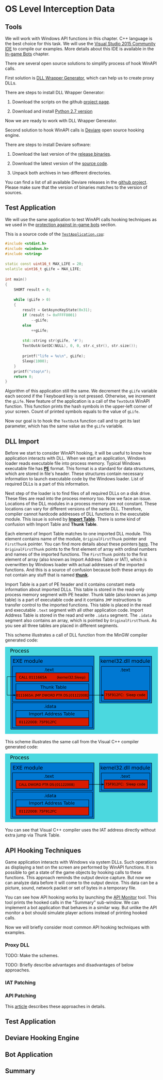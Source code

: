 # OS Level Interception Data

## Tools

We will work with Windows API functions in this chapter. C++ language is the best choice for this task. We will use the [Visual Studio 2015 Community IDE](https://www.visualstudio.com/en-us/products/visual-studio-express-vs.aspx#) to compile our examples. More details about this IDE is available in the [In-game Bots](../InGameBots/tools.md) chapter.

There are several open source solutions to simplify process of hook WinAPI calls.

First solution is [DLL Wrapper Generator](https://m4v3n.wordpress.com/2012/08/08/dll-wrapper-generator/), which can help us to create proxy DLLs.

There are steps to install DLL Wrapper Generator:

1. Download the scripts on the github [project page](https://github.com/mavenlin/Dll_Wrapper_Gen/archive/master.zip).

2. Download and install [Python 2.7 version](https://www.python.org/downloads/)

Now we are ready to work with DLL Wrapper Generator.

Second solution to hook WinAPI calls is [Deviare](http://www.nektra.com/products/deviare-api-hook-windows/) open source hooking engine.

There are steps to install Deviare software:

1. Download the last version of the [release binaries](https://github.com/nektra/Deviare2/releases/download/v2.8.0/Deviare.2.8.0.zip).

2. Download the latest version of the [source code](https://github.com/nektra/Deviare2/archive/v2.8.0.zip).

3. Unpack both archives in two different directories.

You can find a list of all available Deviare releases in the [github project](https://github.com/nektra/Deviare2/releases). Please make sure that the version of binaries matches to the version of sources.

## Test Application

We will use the same application to test WinAPI calls hooking techniques as we used in the [protection against in-game bots](../InGameBots/protection.md) section.

This is a source code of the [`TestApplication.cpp`](https://ellysh.gitbooks.io/video-game-bots/content/Examples/ExtraTechniques/OSLevelInterceptionData/TestApplication.cpp):
```C++
#include <stdint.h>
#include <windows.h>
#include <string> 

static const uint16_t MAX_LIFE = 20;
volatile uint16_t gLife = MAX_LIFE;

int main()
{
    SHORT result = 0;

    while (gLife > 0)
    {
        result = GetAsyncKeyState(0x31);
        if (result != 0xFFFF8001)
            --gLife;
        else
            ++gLife;
        
        std::string str(gLife, '#');
        TextOutA(GetDC(NULL), 0, 0, str.c_str(), str.size());

        printf("life = %u\n", gLife);
        Sleep(1000);
    }
    printf("stop\n");
    return 0;
}
```
Algorithm of this application still the same. We decrement the `gLife` variable each second if the *1* keyboard key is not pressed. Otherwise, we increment the `gLife`. New feature of the application is a call of the `TextOutA` WinAPI function. This function prints the hash symbols in the upper-left corner of your screen. Count of printed symbols equals to the value of `gLife`.

Now our goal is to hook the `TextOutA` function call and to get its last parameter, which has the same value as the `gLife` variable.

## DLL Import

Before we start to consider WinAPI hooking, it will be useful to know how application interacts with DLL. When we start an application, Windows loader reads executable file into process memory. Typical Windows executable file has [**PE**](https://msdn.microsoft.com/en-us/library/ms809762.aspx) format. This format is a standard for data structures, which are stored in file's header. These structures contain necessary information to launch executable code by the Windows loader. List of required DLLs is a part of this information.

Next step of the loader is to find files of all required DLLs on a disk drive. These files are read into the process memory too. Now we face an issue. Locations of the DLL modules in a process memory are not constant. These locations can vary for different versions of the same DLL. Therefore, compiler cannot hardcode addresses of DLL functions in the executable module. This issue is solved by [**Import Table**](http://sandsprite.com/CodeStuff/Understanding_imports.html). There is some kind of confusion with Import Table and **Thunk Table**.

Each element of Import Table matches to one imported DLL module. This element contains name of the module, `OriginalFirstThunk` pointer and `FirstThunk` pointer. You can find more details about these pointers [here](http://ntcore.com/files/inject2it.htm). The `OriginalFirstThunk` points to the first element of array with ordinal numbers and names of the imported functions. The `FirstThunk` points to the first element of array (also known as Import Address Table or IAT), which is overwritten by Windows loader with actual addresses of the imported functions. And this is a source of confusion because both these arrays do not contain any stuff that is named [**thunk**](https://en.wikipedia.org/wiki/Thunk#Overlays_and_dynamic_linking).

Import Table is a part of PE header and it contains constant meta information about imported DLLs. This table is stored in the read-only process memory segment with PE header. Thunk table (also known as jump table) is a part of executable code and it contains `JMP` instructions to transfer control to the imported functions. This table is placed in the read and executable `.text` segment with all other application code. Import Address Table is stored in the read and write `.idata` segment. The `.idata` segment also contains an array, which is pointed by `OriginalFirstThunk`. As you see all three tables are placed in different segments.

This scheme illustrates a call of DLL function from the MinGW compiler generated code:

![DLL call MinGW](dll-call-mingw.png)

This scheme illustrates the same call from the Visual C++ compiler generated code:

![DLL call Visual C++](dll-call-visual-cpp.png)

You can see that Visual C++ compiler uses the IAT address directly without extra jump via Thunk Table.

## API Hooking Techniques

Game application interacts with Windows via system DLLs. Such operations as displaying a text on the screen are performed by WinAPI functions. It is possible to get a state of the game objects by hooking calls to these functions. This approach reminds the output device capture. But now we can analyze data before it will come to the output device. This data can be a picture, sound, network packet or set of bytes in a temporary file.

You can see how API hooking works by launching the [API Monitor](../ClickerBots/tools.md) tool. This tool prints the hooked calls in the "Summary" sub-window. We can implement a bot application that behaves in a similar way. But unlike the API monitor a bot should simulate player actions instead of printing hooked calls.

Now we will briefly consider most common API hooking techniques with examples.

### Proxy DLL

TODO: Make the schemes.

TODO: Briefly describe advantages and disadvantages of below approaches.

### IAT Patching

### API Patching

This [article](http://www.internals.com/articles/apispy/apispy.htm) describes these approaches in details.

## Test Application

## Deviare Hooking Engine

## Bot Application

## Summary